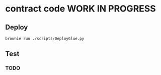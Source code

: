 # contract code WORK IN PROGRESS

## Deploy

`brownie run ./scripts/DeployGlue.py`

## Test

### TODO
